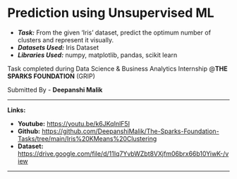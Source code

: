 # Prediction using Unsupervised ML

* ***Task:*** From the given ‘Iris’ dataset, predict the optimum number of clusters and represent it visually.
* ***Datasets Used:*** Iris Dataset
* ***Libraries Used:*** numpy, matplotlib, pandas, scikit learn

Task completed during Data Science & Business Analytics Internship @**THE SPARKS FOUNDATION** (GRIP)

Submitted By -
**Deepanshi Malik**

---

**Links:**

* **Youtube:** https://youtu.be/k6JKqInlF5I
* **Github:** https://github.com/DeepanshiMalik/The-Sparks-Foundation-Tasks/tree/main/Iris%20KMeans%20Clustering
* **Dataset:** https://drive.google.com/file/d/11Iq7YvbWZbt8VXjfm06brx66b10YiwK-/view

---
